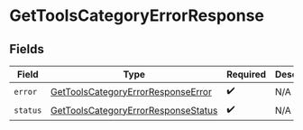 # GetToolsCategoryErrorResponse


## Fields

| Field                                                                                             | Type                                                                                              | Required                                                                                          | Description                                                                                       |
| ------------------------------------------------------------------------------------------------- | ------------------------------------------------------------------------------------------------- | ------------------------------------------------------------------------------------------------- | ------------------------------------------------------------------------------------------------- |
| `error`                                                                                           | [GetToolsCategoryErrorResponseError](../../models/shared/gettoolscategoryerrorresponseerror.md)   | :heavy_check_mark:                                                                                | N/A                                                                                               |
| `status`                                                                                          | [GetToolsCategoryErrorResponseStatus](../../models/shared/gettoolscategoryerrorresponsestatus.md) | :heavy_check_mark:                                                                                | N/A                                                                                               |